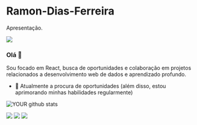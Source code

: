 # Ramon-Dias-Ferreira
Apresentação.

<img src="https://github.com/pr2tik1/pr2tik1/blob/master/IMAGE-NAME">

### Olá 👋
Sou focado em React, busca de oportunidades e colaboração em projetos relacionados a desenvolvimento web de dados e aprendizado profundo.
- 🔭 Atualmente a procura de oportunidades (além disso, estou aprimorando minhas habilidades regularmente)

![YOUR github stats](https://github-readme-stats.vercel.app/api?username=Ramon-Dias)

[<img src="https://img.shields.io/badge/linkedin-%230077B5.svg?&style=for-the-badge&logo=linkedin&logoColor=white" />](https://www.linkedin.com/in/ramon-dias-ferreira-b045a9205/) [<img src = "https://img.shields.io/badge/instagram-%23E4405F.svg?&style=for-the-badge&logo=instagram&logoColor=white">](https://www.instagram.com/ramondf13/) [<img src = "https://img.shields.io/badge/facebook-%231877F2.svg?&style=for-the-badge&logo=facebook&logoColor=white">](https://www.facebook.com/RamonDias13/)
